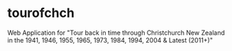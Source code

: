 tourofchch
==========

Web Application for "Tour back in time through Christchurch New Zealand in the 1941, 1946, 1955, 1965, 1973, 1984, 1994, 2004 &amp; Latest (2011+)"
